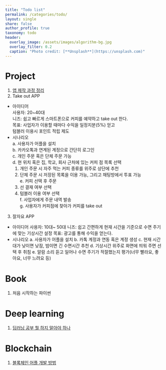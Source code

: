 ```yaml
---
title: "Todo list"
permalink: /categories/todo/
layout: single
share: false
author_profile: true
taxonomy: todo
header:
  overlay_image: /assets/images/algorithm-bg.jpg
  overlay_filter: 0.2
  caption: "Photo credit: [**Unsplash**](https://unsplash.com)" 
---
```

# Project 
1. [앱 제작 과정 정리](https://devcompass.co.kr/%EC%95%B1-%EC%A0%9C%EC%9E%91/) 
2. Take out APP
  - 아이디어  
    사용자: 20~40대  
    니즈: 쉽고 빠르게 스마트폰으로 커피를 예약하고 take out 한다.  
    목표: 사업자가 이용할 때마다 수익을 일정지분(5%) 얻고   
          텀블러 이용시 포인트 적립 제도    
  - 시나리오   
    a. 사용자가 어플을 설치  
    b. 카카오톡과 연계된 계정으로 간단히 로그인    
    c. 개인 주문 혹은 단체 주문 가능   
    d. 현 위치 혹은 집, 학교, 회사 근처에 있는 커피 점 목록 선택  
      1. 개인 주문 시 자주 먹는 커피 종류를 위주로 상단에 추천   
      2. 단체 주문 시 저장된 목록을 이용 가능, 그리고 채팅방에서 투표 가능    
    e. 커피 선택 후 주문  
      1. 선 결재 여부 선택   
      2. 텀블러 이용 여부 선택   
    f. 사업자에게 주문 내역 발송   
    g. 사용자가 커피점에 찾아가 커피를 take out   

3. 잘자요 APP
  - 아이디어 
    사용자: 10대~ 50대
    니즈: 쉽고 간편하게 현재 시간을 기준으로 수면 주기에 맞는 기상시간 설정 
    목표: 광고를 통해 수익을 얻는다. 
  - 시나리오 
    a. 사용자가 어플을 설치
    b. 카톡 계정과 연동 혹은 계정 생성 
    c. 현재 시간대가 낮이면 낮잠, 밤이면 긴 수면시간 추천 
    d. 기상시간 위주로 화면에 띄워 주면 선택 후 취침 
    e. 알람 소리 듣고 일어나 수면 주기가 적절했는지 평가(너무 빨라요, 좋아요, 너무 느려요 등) 

# Book 
1. 처음 시작하는 파이썬 

# Deep learning
1. [딥러닝 공부 뭘 하지 말아야 하나](https://www.facebook.com/dgtgrade/posts/1328790023846527)

# Blockchain
1. [블록체인 어플 개발 방법](https://brunch.co.kr/@brunch45gp/85)
